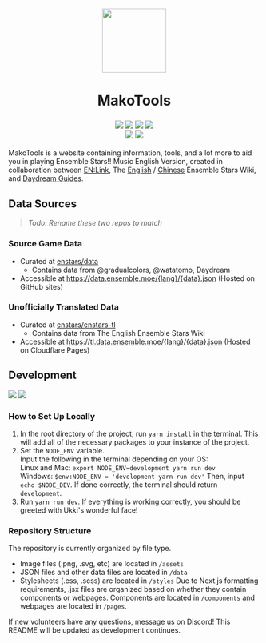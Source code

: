 <h3 align="center">
<img width="128" height="128" src="https://user-images.githubusercontent.com/58155530/178722797-78504a19-19f4-4f4b-a09a-23239854b50d.svg">
</h2>
<H1 align="center">MakoTools</h1>

<h3 align="center"><img src="https://img.shields.io/website?down_color=ed8796&down_message=offline&label=status&logo=vercel&style=for-the-badge&up_color=8aadf4&up_message=online&url=https%3A%2F%2Fstars.ensemble.moe&labelColor=302D41"> <img src="https://img.shields.io/github/checks-status/enstars/makotools/main?color=8bd5ca&label=main&logo=github&style=for-the-badge&labelColor=302D41"> <img src="https://img.shields.io/github/license/enstars/makotools?color=c6a0f6&style=for-the-badge&labelColor=302D41"> <img src="https://img.shields.io/github/issues/enstars/makotools?color=eed49f&logo=github&style=for-the-badge&labelColor=302D41"><br><img src="https://img.shields.io/twitter/follow/enstarseng?color=7dc4e4&label=@enstarseng&logo=twitter&logoColor=fff&style=for-the-badge&labelColor=302D41"> <img src="https://img.shields.io/twitter/follow/enstars_link?color=7dc4e4&label=@Enstars_link&logo=twitter&logoColor=fff&style=for-the-badge&labelColor=302D41"></h3>

MakoTools is a website containing information, tools, and a lot more to aid you in playing Ensemble Stars!! Music English Version, created in collaboration between <a href="https://twitter.com/enstars_link" target="_blank">EN:Link</a>, The <a href="https://ensemble-stars.fandom.com" target="_blank">English</a> / <a href="https://ensemblestars.huijiwiki.com" target="_blank">Chinese</a> Ensemble Stars Wiki, and <a href="https://twitter.com/DaydreamGuides" target="_blank">Daydream Guides</a>.

## Data Sources
> *Todo: Rename these two repos to match*

### Source Game Data
- Curated at [enstars/data](https://github.com/enstars/data)
  - Contains data from @gradualcolors, @watatomo, Daydream
- Accessible at https://data.ensemble.moe/{lang}/{data}.json (Hosted on GitHub sites)

### Unofficially Translated Data
- Curated at [enstars/enstars-tl](https://github.com/enstars/enstars-tl)
  - Contains data from The English Ensemble Stars Wiki
- Accessible at https://tl.data.ensemble.moe/{lang}/{data}.json (Hosted on Cloudflare Pages)

## Development
<img src="https://img.shields.io/github/checks-status/enstars/makotools/development?color=8bd5ca&label=dev&logo=github&style=for-the-badge&labelColor=302D41"> <img src="https://img.shields.io/website?down_color=ed8796&down_message=offline&label=dev%20status&logo=vercel&style=for-the-badge&up_color=8aadf4&up_message=online&url=https%3A%2F%2Fstars.ensemble.moe&labelColor=302D41">

### How to Set Up Locally
1. In the root directory of the project, run `yarn install` in the terminal. This will add all of the necessary packages to your instance of the project.
2. Set the `NODE_ENV` variable.  
Input the following in the terminal depending on your OS:  
Linux and Mac: `export NODE_ENV=development yarn run dev`  
Windows: `$env:NODE_ENV = 'development yarn run dev'`  Then, input `echo $NODE_DEV`. If done correctly, the terminal should return `development`.
3. Run `yarn run dev`. If everything is working correctly, you should be greeted with Ukki's wonderful face!

### Repository Structure
The repository is currently organized by file type.
- Image files (.png, .svg, etc) are located in `/assets`
- JSON files and other data files are located in `/data`
- Stylesheets (.css, .scss) are located in `/styles`
Due to Next.js formatting requirements, .jsx files are organized based on whether they contain components or webpages. Components are located in `/components` and webpages are located in `/pages`.

If new volunteers have any questions, message us on Discord! This README will be updated as development continues.
